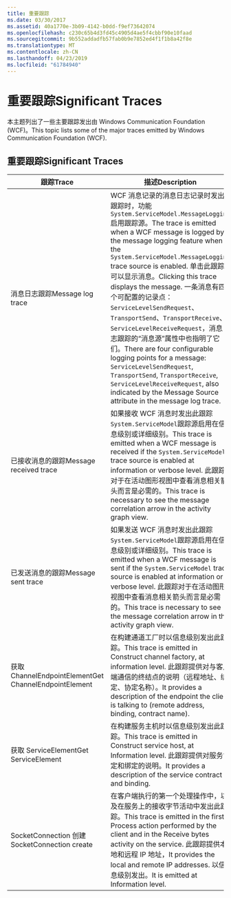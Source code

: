 ```yaml
---
title: 重要跟踪
ms.date: 03/30/2017
ms.assetid: 40a1770e-3b09-4142-b0dd-f9ef73642074
ms.openlocfilehash: c230c65b4d3fd45c4905d4ae5f4cbbf90e10faad
ms.sourcegitcommit: 9b552addadfb57fab0b9e7852ed4f1f1b8a42f8e
ms.translationtype: MT
ms.contentlocale: zh-CN
ms.lasthandoff: 04/23/2019
ms.locfileid: "61784940"
---
```

# <a name="significant-traces"></a><span data-ttu-id="a9065-102">重要跟踪</span><span class="sxs-lookup"><span data-stu-id="a9065-102">Significant Traces</span></span>
<span data-ttu-id="a9065-103">本主题列出了一些主要跟踪发出由 Windows Communication Foundation (WCF)。</span><span class="sxs-lookup"><span data-stu-id="a9065-103">This topic lists some of the major traces emitted by Windows Communication Foundation (WCF).</span></span>  
  
## <a name="significant-traces"></a><span data-ttu-id="a9065-104">重要跟踪</span><span class="sxs-lookup"><span data-stu-id="a9065-104">Significant Traces</span></span>  
  
|<span data-ttu-id="a9065-105">跟踪</span><span class="sxs-lookup"><span data-stu-id="a9065-105">Trace</span></span>|<span data-ttu-id="a9065-106">描述</span><span class="sxs-lookup"><span data-stu-id="a9065-106">Description</span></span>|  
|-----------|-----------------|  
|<span data-ttu-id="a9065-107">消息日志跟踪</span><span class="sxs-lookup"><span data-stu-id="a9065-107">Message log trace</span></span>|<span data-ttu-id="a9065-108">WCF 消息记录的消息日志记录时发出跟踪时，功能`System.ServiceModel.MessageLogging`启用跟踪源。</span><span class="sxs-lookup"><span data-stu-id="a9065-108">The trace is emitted when a WCF message is logged by the message logging feature when the `System.ServiceModel.MessageLogging` trace source is enabled.</span></span> <span data-ttu-id="a9065-109">单击此跟踪可以显示消息。</span><span class="sxs-lookup"><span data-stu-id="a9065-109">Clicking this trace displays the message.</span></span> <span data-ttu-id="a9065-110">一条消息有四个可配置的记录点：`ServiceLevelSendRequest`、`TransportSend`、`TransportReceive`、`ServiceLevelReceiveRequest`，消息日志跟踪的“消息源”属性中也指明了它们。</span><span class="sxs-lookup"><span data-stu-id="a9065-110">There are four configurable logging points for a message: `ServiceLevelSendRequest`, `TransportSend`, `TransportReceive`, `ServiceLevelReceiveRequest`, also indicated by the Message Source attribute in the message log trace.</span></span>|  
|<span data-ttu-id="a9065-111">已接收消息的跟踪</span><span class="sxs-lookup"><span data-stu-id="a9065-111">Message received trace</span></span>|<span data-ttu-id="a9065-112">如果接收 WCF 消息时发出此跟踪`System.ServiceModel`跟踪源启用在信息级别或详细级别。</span><span class="sxs-lookup"><span data-stu-id="a9065-112">This trace is emitted when a WCF message is received if the `System.ServiceModel` trace source is enabled at information or verbose level.</span></span> <span data-ttu-id="a9065-113">此跟踪对于在活动图形视图中查看消息相关箭头而言是必需的。</span><span class="sxs-lookup"><span data-stu-id="a9065-113">This trace is necessary to see the message correlation arrow in the activity graph view.</span></span>|  
|<span data-ttu-id="a9065-114">已发送消息的跟踪</span><span class="sxs-lookup"><span data-stu-id="a9065-114">Message sent trace</span></span>|<span data-ttu-id="a9065-115">如果发送 WCF 消息时发出此跟踪`System.ServiceModel`跟踪源启用在信息级别或详细级别。</span><span class="sxs-lookup"><span data-stu-id="a9065-115">This trace is emitted when a WCF message is sent if the `System.ServiceModel` trace source is enabled at information or verbose level.</span></span> <span data-ttu-id="a9065-116">此跟踪对于在活动图形视图中查看消息相关箭头而言是必需的。</span><span class="sxs-lookup"><span data-stu-id="a9065-116">This trace is necessary to see the message correlation arrow in the activity graph view.</span></span>|  
|<span data-ttu-id="a9065-117">获取 ChannelEndpointElement</span><span class="sxs-lookup"><span data-stu-id="a9065-117">Get ChannelEndpointElement</span></span>|<span data-ttu-id="a9065-118">在构建通道工厂时以信息级别发出此跟踪。</span><span class="sxs-lookup"><span data-stu-id="a9065-118">This trace is emitted in Construct channel factory, at information level.</span></span> <span data-ttu-id="a9065-119">此跟踪提供对与客户端通信的终结点的说明（远程地址、绑定、协定名称）。</span><span class="sxs-lookup"><span data-stu-id="a9065-119">It provides a description of the endpoint the client is talking to (remote address, binding, contract name).</span></span>|  
|<span data-ttu-id="a9065-120">获取 ServiceElement</span><span class="sxs-lookup"><span data-stu-id="a9065-120">Get ServiceElement</span></span>|<span data-ttu-id="a9065-121">在构建服务主机时以信息级别发出此跟踪。</span><span class="sxs-lookup"><span data-stu-id="a9065-121">This trace is emitted in Construct service host, at Information level.</span></span> <span data-ttu-id="a9065-122">此跟踪提供对服务协定和绑定的说明。</span><span class="sxs-lookup"><span data-stu-id="a9065-122">It provides a description of the service contract and binding.</span></span>|  
|<span data-ttu-id="a9065-123">SocketConnection 创建</span><span class="sxs-lookup"><span data-stu-id="a9065-123">SocketConnection create</span></span>|<span data-ttu-id="a9065-124">在客户端执行的第一个处理操作中，以及在服务上的接收字节活动中发出此跟踪。</span><span class="sxs-lookup"><span data-stu-id="a9065-124">This trace is emitted in the first Process action performed by the client and in the Receive bytes activity on the service.</span></span> <span data-ttu-id="a9065-125">此跟踪提供本地和远程 IP 地址，</span><span class="sxs-lookup"><span data-stu-id="a9065-125">It provides the local and remote IP addresses.</span></span> <span data-ttu-id="a9065-126">以信息级别发出。</span><span class="sxs-lookup"><span data-stu-id="a9065-126">It is emitted at Information level.</span></span>|
